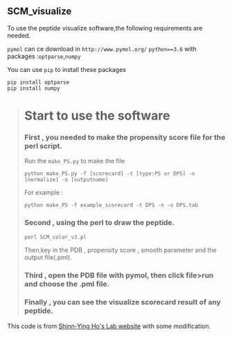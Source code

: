 SCM_visualize
--------
To use the peptide visualize software,the following requirements are needed.

`pymol` can ce download in
`http://www.pymol.org/`
`python==3.6` with packages :`optparse`,`numpy`

You can use `pip` to install these packages
```
pip install optparse
pip install numpy
```
>Start to use the software
>=========
>### First , you needed to make the propensity score file for the perl script.
>Run the `make_PS.py` to make the file
>
>```
>python make_PS.py -f [scorecard] -t [type:PS or DPS] -n [normalize] -o [outputname]
>```
>For example :
>```
>python make_PS -f example_scorecard -t DPS -n -o DPS.tab
>```
>
>### Second , using the perl to draw the peptide.
>
>```
>perl SCM_color_v3.pl
>```
>Then,key in the PDB , propensity score , smooth parameter and the output file(.pml).
>
>### Third , open the PDB file with pymol, then click file>run and choose the .pml file.
>
>### Finally , you can see the visualize scorecard result of any peptide.

This code is from [Shinn-Ying Ho's Lab website](http://iclab.life.nctu.edu.tw/iclab_webtools/SCMBYK/download.php) with some modification.